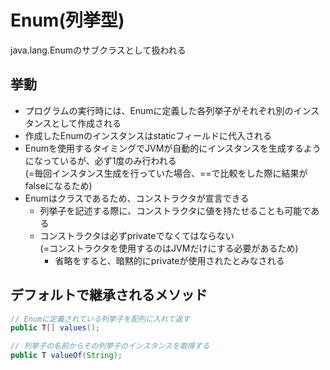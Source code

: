 # Enum(列挙型)
java.lang.Enumのサブクラスとして扱われる

## 挙動
- プログラムの実行時には、Enumに定義した各列挙子がそれぞれ別のインスタンスとして作成される<br>
- 作成したEnumのインスタンスはstaticフィールドに代入される
- Enumを使用するタイミングでJVMが自動的にインスタンスを生成するようになっているが、必ず1度のみ行われる<br>
(=毎回インスタンス生成を行っていた場合、==で比較をした際に結果がfalseになるため)<br>
- Enumはクラスであるため、コンストラクタが宣言できる
  - 列挙子を記述する際に、コンストラクタに値を持たせることも可能である
  - コンストラクタは必ずprivateでなくてはならない<br>
  (=コンストラクタを使用するのはJVMだけにする必要があるため)
    - 省略をすると、暗黙的にprivateが使用されたとみなされる

## デフォルトで継承されるメソッド
```java
// Enumに定義されている列挙子を配列に入れて返す
public T[] values();

// 列挙子の名前からその列挙子のインスタンスを取得する
public T valueOf(String);
```



